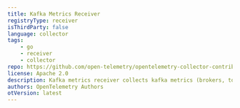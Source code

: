 ```yaml
---
title: Kafka Metrics Receiver
registryType: receiver
isThirdParty: false
language: collector
tags:
    - go
    - receiver
    - collector
repo: https://github.com/open-telemetry/opentelemetry-collector-contrib/tree/main/receiver/kafkametricsreceiver
license: Apache 2.0
description: Kafka metrics receiver collects kafka metrics (brokers, topics, partitions, consumer groups) from kafka server,
authors: OpenTelemetry Authors
otVersion: latest
---
```


